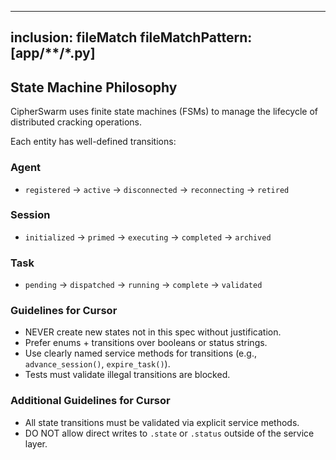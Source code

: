 ---

## inclusion: fileMatch fileMatchPattern: [app/\*\*/\*.py]

## State Machine Philosophy

CipherSwarm uses finite state machines (FSMs) to manage the lifecycle of distributed cracking operations.

Each entity has well-defined transitions:

### Agent

- `registered` → `active` → `disconnected` → `reconnecting` → `retired`

### Session

- `initialized` → `primed` → `executing` → `completed` → `archived`

### Task

- `pending` → `dispatched` → `running` → `complete` → `validated`

### Guidelines for Cursor

- NEVER create new states not in this spec without justification.
- Prefer enums + transitions over booleans or status strings.
- Use clearly named service methods for transitions (e.g., `advance_session()`, `expire_task()`).
- Tests must validate illegal transitions are blocked.

### Additional Guidelines for Cursor

- All state transitions must be validated via explicit service methods.
- DO NOT allow direct writes to `.state` or `.status` outside of the service layer.
